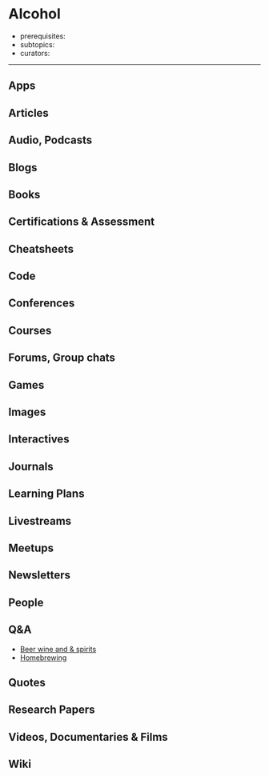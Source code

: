 # Alcohol

- prerequisites:
- subtopics:
- curators:

------

## Apps

## Articles

## Audio, Podcasts

## Blogs

## Books

## Certifications & Assessment

## Cheatsheets

## Code

## Conferences

## Courses

## Forums, Group chats

## Games

## Images

## Interactives

## Journals

## Learning Plans

## Livestreams

## Meetups

## Newsletters

## People

## Q&A

- [Beer wine and & spirits](https://alcohol.stackexchange.com)
- [Homebrewing](https://homebrew.stackexchange.com)

## Quotes

## Research Papers

## Videos, Documentaries & Films

## Wiki
